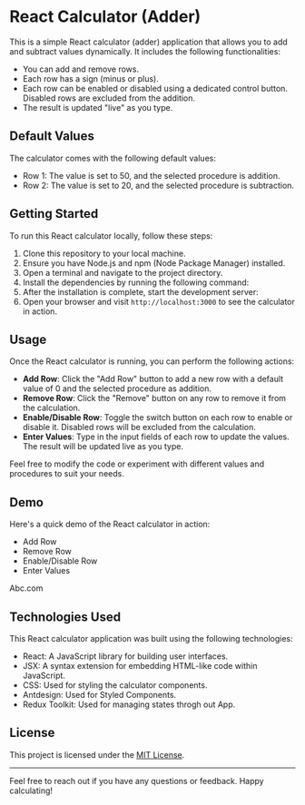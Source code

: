 # React Calculator (Adder)

This is a simple React calculator (adder) application that allows you to add and subtract values dynamically. It includes the following functionalities:

- You can add and remove rows.
- Each row has a sign (minus or plus).
- Each row can be enabled or disabled using a dedicated control button. Disabled rows are excluded from the addition.
- The result is updated "live" as you type.

## Default Values

The calculator comes with the following default values:

- Row 1: The value is set to 50, and the selected procedure is addition.
- Row 2: The value is set to 20, and the selected procedure is subtraction.

## Getting Started

To run this React calculator locally, follow these steps:

1. Clone this repository to your local machine.
2. Ensure you have Node.js and npm (Node Package Manager) installed.
3. Open a terminal and navigate to the project directory.
4. Install the dependencies by running the following command:
5. After the installation is complete, start the development server:
6. Open your browser and visit `http://localhost:3000` to see the calculator in action.

## Usage

Once the React calculator is running, you can perform the following actions:

- **Add Row**: Click the "Add Row" button to add a new row with a default value of 0 and the selected procedure as addition.
- **Remove Row**: Click the "Remove" button on any row to remove it from the calculation.
- **Enable/Disable Row**: Toggle the switch button on each row to enable or disable it. Disabled rows will be excluded from the calculation.
- **Enter Values**: Type in the input fields of each row to update the values. The result will be updated live as you type.

Feel free to modify the code or experiment with different values and procedures to suit your needs.
## Demo

Here's a quick demo of the React calculator in action:

- Add Row
- Remove Row
- Enable/Disable Row
- Enter Values

Abc.com

## Technologies Used

This React calculator application was built using the following technologies:

- React: A JavaScript library for building user interfaces.
- JSX: A syntax extension for embedding HTML-like code within JavaScript.
- CSS: Used for styling the calculator components.
- Antdesign: Used for Styled Components.
- Redux Toolkit: Used for managing states throgh out App.

## License

This project is licensed under the [MIT License](LICENSE).

---

Feel free to reach out if you have any questions or feedback. Happy calculating!
